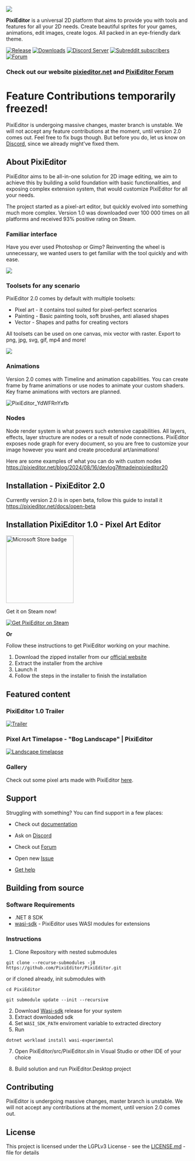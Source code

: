 <img src="https://github.com/user-attachments/assets/bd08c8bd-f610-449d-b1e2-6a990e562518">


**PixiEditor** is a universal 2D platform that aims to provide you with tools and features for all your 2D needs. Create beautiful sprites for your games, animations, edit images, create logos. All packed in an eye-friendly dark theme.     


[![Release](https://img.shields.io/github/v/release/flabbet/PixiEditor)](https://github.com/flabbet/PixiEditor/releases) 
[![Downloads](https://img.shields.io/github/downloads/PixiEditor/PixiEditor/total)](https://github.com/flabbet/PixiEditor/releases)
[![Discord Server](https://badgen.net/badge/discord/join%20chat/7289DA?icon=discord)](https://discord.gg/qSRMYmq)
[![Subreddit subscribers](https://img.shields.io/reddit/subreddit-subscribers/PixiEditor?label=%20r%2FPixiEditor&logoColor=%23e3002d)](https://reddit.com/r/PixiEditor)
[![Forum](https://img.shields.io/badge/PixiEditor-Forum-red?link=https%3A%2F%2Fforum.pixieditor.net%2F)](https://forum.pixieditor.net/)

### Check out our website [pixieditor.net](https://pixieditor.net) and [PixiEditor Forum](https://forum.pixieditor.net/)

# Feature Contributions temporarily freezed!

PixiEditor is undergoing massive changes, master branch is unstable. We will not accept any feature contributions at the moment, until version 2.0 comes out. Feel free to fix bugs though. But before you do, let us know on [Discord](https://discord.gg/qSRMYmq), since we already might've fixed them.

## About PixiEditor

PixiEditor aims to be all-in-one solution for 2D image editing, we aim to achieve this by building a solid foundation with basic functionalities, and exposing complex extension system, that would customize PixiEditor for all your needs.

The project started as a pixel-art editor, but quickly evolved into something much more complex. Version 1.0 was downloaded over 100 000 times on all platforms and received 93% positive rating on Steam.

### Familiar interface

Have you ever used Photoshop or Gimp? Reinventing the wheel is unnecessary, we wanted users to get familiar with the tool quickly and with ease. 

![](https://opencollective-production.s3.us-west-1.amazonaws.com/account-long-description/d2e269a7-8ded-4e0a-a723-c014730dba1c/PixiEditor_6OoxS5PGVD.png)

### Toolsets for any scenario

PixiEditor 2.0 comes by default with multiple toolsets: 
- Pixel art - it contains tool suited for pixel-perfect scenarios
- Painting - Basic painting tools, soft brushes, anti aliased shapes
- Vector - Shapes and paths for creating vectors

All toolsets can be used on one canvas, mix vector with raster. Export to png, jpg, svg, gif, mp4 and more!

![](https://github.com/user-attachments/assets/605c901a-24aa-4c91-9ef9-0fa44878b614)

### Animations

Version 2.0 comes with Timeline and animation capabilities. You can create frame by frame animations or use nodes to animate your custom shaders.
Key frame animations with vectors are planned.

![PixiEditor_YdWFRnYxfb](https://github.com/user-attachments/assets/8fba0c6c-35c8-4ccb-9d69-d6beaff5d97f)

### Nodes

Node render system is what powers such extensive capabilities. All layers, effects, layer structure are nodes or a result of node connections. PixiEditor exposes node graph for every document, so you are free to customize your image however you want and create procedural art/animations!

Here are some examples of what you can do with custom nodes https://pixieditor.net/blog/2024/08/16/devlog7#madeinpixieditor20

## Installation - PixiEditor 2.0

Currently version 2.0 is in open beta, follow this guide to install it https://pixieditor.net/docs/open-beta

## Installation PixiEditor 1.0 - Pixel Art Editor

<a href='//www.microsoft.com/store/apps/9NDDRHS8PBRN?cid=storebadge&ocid=badge'><img src='https://developer.microsoft.com/store/badges/images/English_get-it-from-MS.png' alt='Microsoft Store badge' width="184"/></a>

Get it on Steam now!

[![Get PixiEditor on Steam](https://user-images.githubusercontent.com/121322/228988640-32fe5bd3-9dd0-4f3b-a8f2-f744bd9b50b5.png)](https://store.steampowered.com/app/2218560/PixiEditor__Pixel_Art_Editor?utm_source=GitHub)

**Or**

Follow these instructions to get PixiEditor working on your machine.

1. Download the zipped installer from our [official website](https://pixieditor.net/download)
2. Extract the installer from the archive
3. Launch it
4. Follow the steps in the installer to finish the installation

## Featured content

### PixiEditor 1.0 Trailer

[![Trailer](https://img.youtube.com/vi/UK8HnrAQhCo/0.jpg)](https://www.youtube.com/watch?v=UK8HnrAQhCo)

### Pixel Art Timelapse - "Bog Landscape" | PixiEditor

[![Landscape timelapse](https://img.youtube.com/vi/bzC-wy6HCB8/0.jpg)](https://www.youtube.com/watch?v=bzC-wy6HCB8)

### Gallery

Check out some pixel arts made with PixiEditor [here](https://github.com/PixiEditor/PixiEditor/wiki/Gallery).


## Support

Struggling with something? You can find support in a few places:

* Check out [documentation](https://pixieditor.net/docs)

* Ask on [Discord](https://discord.gg/qSRMYmq)
* Check out [Forum](https://forum.pixieditor.net)
* Open new [Issue](https://github.com/flabbet/PixiEditor/issues)
* [Get help](https://pixieditor.net/help)


## Building from source

### Software Requirements

* .NET 8 SDK
* [wasi-sdk](https://github.com/WebAssembly/wasi-sdk) - PixiEditor uses WASI modules for extensions

### Instructions

1. Clone Repository with nested submodules

`git clone --recurse-submodules -j8 https://github.com/PixiEditor/PixiEditor.git`

or if cloned already, init submodules with

```
cd PixiEditor
```
```
git submodule update --init --recursive
```

2. Download [Wasi-sdk](https://github.com/WebAssembly/wasi-sdk/releases) release for your system
3. Extract downloaded sdk 
4. Set `WASI_SDK_PATH` enviroment variable to extracted directory
5. Run 
```
dotnet workload install wasi-experimental
```

7. Open PixiEditor/src/PixiEditor.sln in Visual Studio or other IDE of your choice

8. Build solution and run PixiEditor.Desktop project

## Contributing 

PixiEditor is undergoing massive changes, master branch is unstable. We will not accept any contributions at the moment, until version 2.0 comes out.

## License

This project is licensed under the LGPLv3 License - see the [LICENSE.md](https://github.com/flabbet/PixiEditor/blob/master/LICENSE) - file for details
